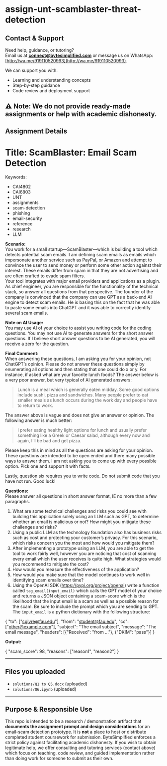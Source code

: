 # assign-unt-scamblaster-threat-detection

## Contact & Support  

Need help, guidance, or tutoring?  
Email us at **connect@bytesimplified.com** or message us on WhatsApp: [http://wa.me/919110520993](http://wa.me/919110520993).  

We can support you with:  
- Learning and understanding concepts  
- Step-by-step guidance  
- Code review and deployment support  

⚠️ Note: We do **not** provide ready-made assignments or help with academic dishonesty.  
---

## Assignment Details 
# Title: ScamBlaster: Email Scam Detection

Keywords:
  - CAI4802
  - CAI6803
  - UNT
  - assignments
  - scam-detection
  - phishing
  - email-security
  - reference
  - research
  - LLM

**Scenario:**  
You work for a small startup—ScamBlaster—which is building a tool which detects potential scam emails. I am defining scam emails as emails which impersonate another service such as PayPal, or Amazon and attempt to convince the user to send money or perform some other action against their interest. These emails differ from spam in that they are not advertising and are often crafted to evade spam filters.  
Your tool integrates with major email providers and applications as a plugin.  
As chief engineer, you are responsible for the functionality of the technical stack, so answer all questions from that perspective. The founder of the company is convinced that the company can use GPT as a back-end AI engine to detect scam emails. He is basing this on the fact that he was able to paste some emails into ChatGPT and it was able to correctly identify several scam emails.

**Note on AI Usage:**  
You may use AI of your choice to assist you writing code for the coding questions. You may not use AI to generate answers for the short answer questions. If I believe short answer questions to be AI generated, you will receive a zero for the question.

**Final Comment:**  
When answering these questions, I am asking you for your opinion, not ChatGPT’s opinion. Please do not answer these questions simply by enumerating all options and then stating that one could do x or y. For instance, if asked what are your favorite lunch foods? The answer below is a very poor answer, but very typical of AI generated answers:  

> Lunch is a meal which is generally eaten midday. Some good options include sushi, pizza and sandwiches. Many people prefer to eat smaller meals as lunch occurs during the work day and people have to return to work.

The answer above is vague and does not give an answer or opinion. The following answer is much better:  

> I prefer eating healthy light options for lunch and usually prefer something like a Greek or Caesar salad, although every now and again, I’ll be bad and get pizza.

Please keep this in mind as all the questions are asking for your opinion. These questions are intended to be open ended and there many possible ways to answer them. I am not asking you to come up with every possible option. Pick one and support it with facts.  

Lastly, question six requires you to write code. Do not submit code that you have not run. Good luck!

**Questions:**  
Please answer all questions in short answer format, IE no more than a few paragraphs.

1. What are some technical challenges and risks you could see with building this application solely using an LLM such as GPT, to determine whether an email is malicious or not? How might you mitigate these challenges and risks?
2. Using a public LLM as the technology foundation also has business risks such as cost and protecting your customer’s privacy. For this scenario, which risks concern you the most and how would you mitigate them?
3. After implementing a prototype using an LLM, you are able to get the tool to work fairly well, however you are noticing that cost of scanning every email which the user receives is quite high. What strategies would you recommend to mitigate the cost?
4. How would you measure the effectiveness of the application?
5. How would you make sure that the model continues to work well in identifying scam emails over time?
6. Using the OpenAI SDK (https://pypi.org/project/openai) write a function called `tag_email(input_email)` which calls the GPT model of your choice and returns a JSON object containing a scam-score which is the likelihood that the input email is a scam as well as a possible reason for the scam. Be sure to include the prompt which you are sending to GPT.  
   The `input_email` is a python dictionary with the following structure:

{
"to": ["cgivre@fau.edu"],
"from": "student@fau.edu",
"cc": ["other@example.com"],
"subject": "The email subject",
"message": "The email message",
"headers": [{"Received": "from ..."}, {"DKIM": "pass"}]
}

**Output:**

{
"scam_score": 98,
"reasons": ["reason1", "reason2"]
}

---

## Files you uploaded
- `solutions/Q1 to Q5.docx`  (uploaded)  
- `solutions/Q6.ipynb`       (uploaded)  

---

## Purpose & Responsible Use
This repo is intended to be a research / demonstration artifact that **documents the assignment prompt and design considerations** for an email-scam detection prototype. It is **not** a place to host or distribute completed student coursework for submission. ByteSimplified enforces a strict policy against facilitating academic dishonesty. If you wish to obtain legitimate help, we offer consulting and tutoring services (contact above) which focus on teaching, code review, and guided implementation rather than doing work for someone to submit as their own.





